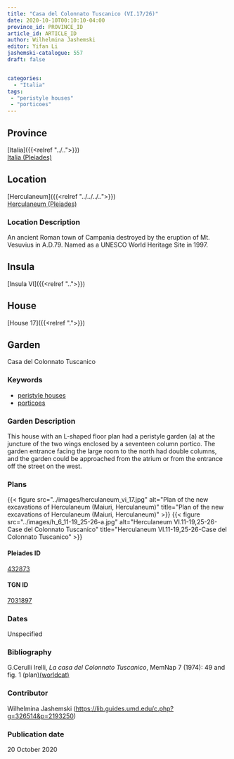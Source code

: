 ```yaml
---
title: "Casa del Colonnato Tuscanico (VI.17/26)"
date: 2020-10-10T00:10:10-04:00
province_id: PROVINCE_ID
article_id: ARTICLE_ID
author: Wilhelmina Jashemski
editor: Yifan Li
jashemski-catalogue: 557
draft: false


categories:
  - "Italia"
tags:
 - "peristyle houses"
 - "porticoes"
---
```


## Province

[Italia]({{<relref "../..">}}) \
[Italia (Pleiades)](https://pleiades.stoa.org/places/1052)



## Location

[Herculaneum]({{<relref "../../../..">}}) \
[Herculaneum (Pleiades)](https://pleiades.stoa.org/places/432873)

### Location Description
An ancient Roman town of Campania destroyed by the eruption of Mt. Vesuvius in A.D.79. Named as a UNESCO World Heritage Site in 1997.


## Insula
[Insula VI]({{<relref "..">}})

## House
[House 17]({{<relref ".">}})

## Garden
Casa del Colonnato Tuscanico


### Keywords
 - [peristyle houses](http://vocab.getty.edu/page/aat/300005452)
 - [porticoes](http://vocab.getty.edu/page/aat/300004145)



### Garden Description
This house with an L-shaped floor plan had a peristyle garden (a) at the juncture of the two wings enclosed by a seventeen column portico. The garden entrance facing the large room to the north had double columns, and the garden could be approached from the atrium or from the entrance off the street on the west.

### Plans
{{< figure src="../images/herculaneum_vi_17.jpg" alt="Plan of the new excavations of Herculaneum (Maiuri, Herculaneum)" title="Plan of the new excavations of Herculaneum (Maiuri, Herculaneum)" >}}
{{< figure src="../images/h_6_11-19_25-26-a.jpg" alt="Herculaneum VI.11-19,25-26-Case del Colonnato Tuscanico" title="Herculaneum VI.11-19,25-26-Case del Colonnato Tuscanico" >}}



#### Pleiades ID
[432873](https://pleiades.stoa.org/places/432873)

#### TGN ID
[7031897](http://vocab.getty.edu/page/tgn/7031897)

### Dates
Unspecified

### Bibliography
G.Cerulli Irelli, *La casa del Colonnato Tuscanico*, MemNap 7 (1974): 49 and fig. 1 (plan)[(worldcat)](http://www.worldcat.org/oclc/990804745)



### Contributor
Wilhelmina Jashemski (https://lib.guides.umd.edu/c.php?g=326514&p=2193250)


### Publication date
20 October 2020